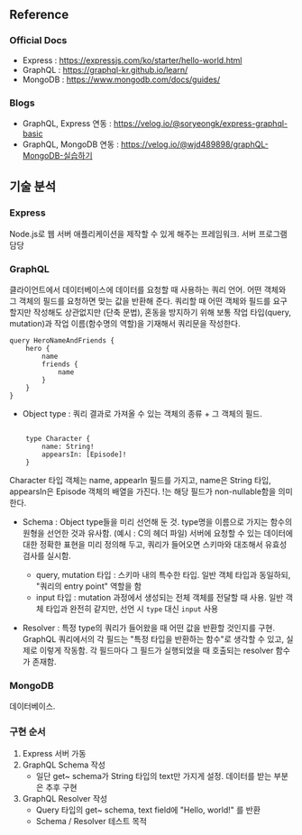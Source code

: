 ## Reference

### Official Docs

- Express : https://expressjs.com/ko/starter/hello-world.html
- GraphQL : https://graphql-kr.github.io/learn/
- MongoDB : https://www.mongodb.com/docs/guides/

### Blogs

- GraphQL, Express 연동 : https://velog.io/@soryeongk/express-graphql-basic
- GraphQL, MongoDB 연동 : https://velog.io/@wjd489898/graphQL-MongoDB-실습하기

## 기술 분석

### Express

Node.js로 웹 서버 애플리케이션을 제작할 수 있게 해주는 프레임워크. 서버 프로그램 담당

### GraphQL

클라이언트에서 데이터베이스에 데이터를 요청할 때 사용하는 쿼리 언어. 어떤 객체와 그 객체의 필드를 요청하면 맞는 값을 반환해 준다. 쿼리할 때 어떤 객체와 필드를 요구할지만 작성해도 상관없지만 (단축 문법), 혼동을 방지하기 위해 보통 작업 타입(query, mutation)과 작업 이름(함수명의 역할)을 기재해서 쿼리문을 작성한다.

```
query HeroNameAndFriends {
    hero {
        name
        friends {
            name
        }
    }
}
```

- Object type : 쿼리 결과로 가져올 수 있는 객체의 종류 + 그 객체의 필드.

```

    type Character {
        name: String!
        appearsIn: [Episode]!
    }

```

Character 타입 객체는 name, appearIn 필드를 가지고, name은 String 타입, appearsIn은 Episode 객체의 배열을 가진다. !는 해당 필드가 non-nullable함을 의미한다.

- Schema : Object type들을 미리 선언해 둔 것. type명을 이름으로 가지는 함수의 원형을 선언한 것과 유사함. (예시 : C의 헤더 파일) 서버에 요청할 수 있는 데이터에 대한 정확한 표현을 미리 정의해 두고, 쿼리가 들어오면 스키마와 대조해서 유효성 검사를 실시함.

  - query, mutation 타입 : 스키마 내의 특수한 타입. 일반 객체 타입과 동일하되, "쿼리의 entry point" 역할을 함
  - input 타입 : mutation 과정에서 생성되는 전체 객체를 전달할 때 사용. 일반 객체 타입과 완전히 같지만, 선언 시 `type` 대신 `input` 사용

- Resolver : 특정 type의 쿼리가 들어왔을 때 어떤 값을 반환할 것인지를 구현. GraphQL 쿼리에서의 각 필드는 "특정 타입을 반환하는 함수"로 생각할 수 있고, 실제로 이렇게 작동함. 각 필드마다 그 필드가 실행되었을 때 호출되는 resolver 함수가 존재함.

### MongoDB

데이터베이스.

### 구현 순서

1. Express 서버 가동
2. GraphQL Schema 작성
   - 일단 get~ schema가 String 타입의 text만 가지게 설정. 데이터를 받는 부분은 추후 구현
3. GraphQL Resolver 작성
   - Query 타입의 get~ schema, text field에 "Hello, world!" 를 반환
   - Schema / Resolver 테스트 목적

